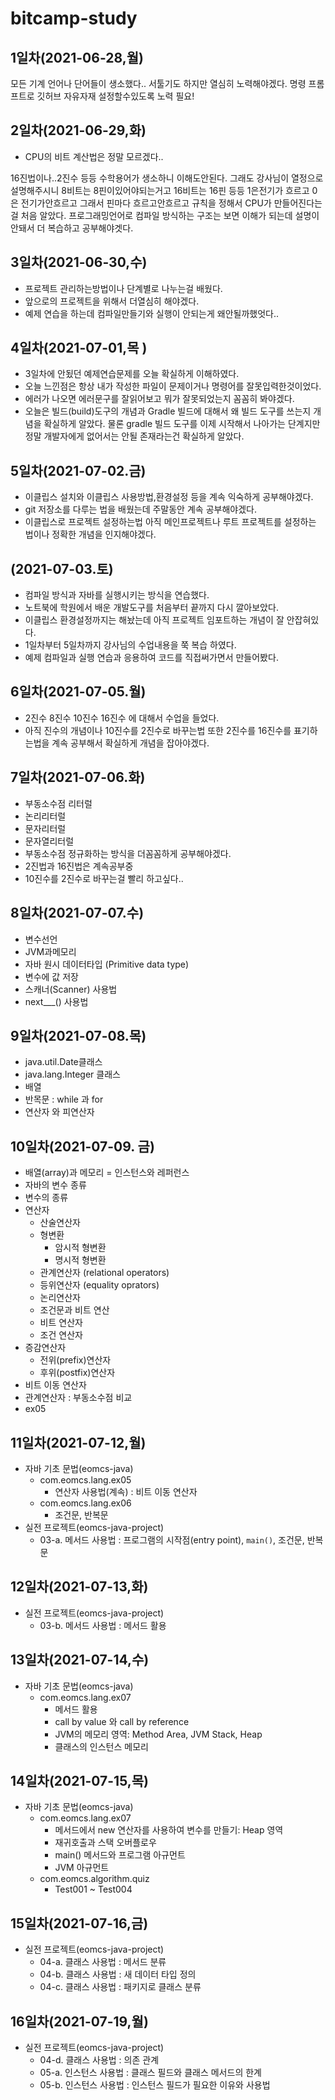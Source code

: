 # bitcamp-study

## 1일차(2021-06-28,월)



모든 기계 언어나 단어들이 생소했다.. 서툴기도 하지만 열심히 노력해야겠다.
명령 프롬프트로 깃허브 자유자재 설정할수있도록 노력 필요!

## 2일차(2021-06-29,화)

- CPU의 비트 계산법은 정말 모르겠다..

16진법이나..2진수 등등 수학용어가 생소하니 이해도안된다.
그래도 강사님이 열정으로 설명해주시니 8비트는 8핀이있어야되는거고 16비트는 16핀 등등
1은전기가 흐르고 0은 전기가안흐르고 그래서 핀마다 흐르고안흐르고 규칙을 정해서 CPU가 만들어진다는걸
처음 알았다. 프로그래밍언어로 컴파일 방식하는 구조는 보면 이해가 되는데 설명이 안돼서 더 복습하고 공부해야겟다.

## 3일차(2021-06-30,수)

- 프로젝트 관리하는방법이나 단계별로 나누는걸 배웠다.
- 앞으로의 프로젝트을 위해서 더열심히 해야겠다.
- 예제 연습을 하는데 컴파일만들기와 실행이 안되는게 왜안될까했엇다..

## 4일차(2021-07-01,목 )

- 3일차에 안됬던 예제연습문제를 오늘 확실하게 이해하였다.
- 오늘 느낀점은 항상 내가 작성한 파일이 문제이거나 명령어를 잘못입력한것이었다.
- 에러가 나오면 에러문구를 잘읽어보고 뭐가 잘못되었는지 꼼꼼히 봐야겠다.
- 오늘은 빌드(build)도구의 개념과 Gradle 빌드에 대해서 왜 빌드 도구를 쓰는지 개념을 확실하게 알았다. 물론 gradle 빌드 도구를 이제 시작해서 나아가는 단계지만 정말 개발자에게 없어서는 안될 존재라는건 확실하게 알았다. 

## 5일차(2021-07-02.금)

- 이클립스 설치와 이클립스 사용방법,환경설정 등을 계속 익숙하게 공부해야겠다. 
- git 저장소를 다루는 법을 배웠는데 주말동안 계속 공부해야겠다.
- 이클립스로 프로젝트 설정하는법 아직 메인프로젝트나 루트 프로젝트를 설정하는 법이나  정확한 개념을 인지해야겠다.

## (2021-07-03.토)

- 컴파일 방식과 자바를 실행시키는 방식을 연습했다.
- 노트북에 학원에서 배운 개발도구를 처음부터 끝까지 다시 깔아보았다.
- 이클립스 환경설정까지는 해놨는데 아직 프로젝트 임포트하는 개념이 잘 안잡혀있다.
- 1일차부터 5일차까지 강사님의 수업내용을 쭉 복습 하였다.
- 예제 컴파일과 실행 연습과 응용하여 코드를 직접써가면서 만들어봤다.


## 6일차(2021-07-05.월)

- 2진수 8진수  10진수 16진수 에 대해서 수업을 들었다.
- 아직 진수의 개념이나 10진수를 2진수로 바꾸는법 또한 2진수를 16진수를 표기하는법을 계속 공부해서 확실하게 개념을 잡아야겠다.

##  7일차(2021-07-06.화)

- 부동소수점 리터럴
- 논리리터럴 
- 문자리터럴
- 문자열리터럴
- 부동소수점   정규화하는 방식을 더꼼꼼하게 공부해야겠다.
- 2진법과 16진법은 계속공부중 
- 10진수를 2진수로 바꾸는걸 빨리 하고싶다..

## 8일차(2021-07-07.수)

- 변수선언
- JVM과메모리
- 자바 원시 데이터타입 (Primitive data type)
- 변수에 값 저장
- 스캐너(Scanner) 사용법
- next___() 사용법

## 9일차(2021-07-08.목)

- java.util.Date클래스
- java.lang.Integer 클래스
- 배열
- 반목문 : while 과 for
- 연산자 와 피연산자

## 10일차(2021-07-09. 금)

- 배열(array)과 메모리 = 인스턴스와 레퍼런스
- 자바의 변수 종류
- 변수의 종류
- 연산자
  - 산술연산자
  - 형변환
    - 암시적 형변환
    - 명시적 형변환
  - 관계연산자 (relational operators)
  - 등위연산자 (equality oprators)
  - 논리연산자
  - 조건문과 비트 연산
  - 비트 연산자
  - 조건 연산자
- 증감연산자
  - 전위(prefix)연산자
  - 후위(postfix)연산자
- 비트 이동 연산자
- 관계연산자 : 부동소수점 비교
- ex05

## 11일차(2021-07-12,월)

- 자바 기초 문법(eomcs-java)
  - com.eomcs.lang.ex05
    - 연산자 사용법(계속) : 비트 이동 연산자
  - com.eomcs.lang.ex06
    - 조건문, 반복문
- 실전 프로젝트(eomcs-java-project)
  - 03-a. 메서드 사용법 : 프로그램의 시작점(entry point), `main()`, 조건문, 반복문

## 12일차(2021-07-13,화)

- 실전 프로젝트(eomcs-java-project)
  - 03-b. 메서드 사용법 : 메서드 활용

## 13일차(2021-07-14,수)

- 자바 기초 문법(eomcs-java)
  - com.eomcs.lang.ex07
    - 메서드 활용
    - call by value 와 call by reference
    - JVM의 메모리 영역: Method Area, JVM Stack, Heap
    - 클래스의 인스턴스 메모리

## 14일차(2021-07-15,목)

- 자바 기초 문법(eomcs-java)
  - com.eomcs.lang.ex07
    - 메서드에서 new 연산자를 사용하여 변수를 만들기: Heap 영역
    - 재귀호출과 스택 오버플로우
    - main() 메서드와 프로그램 아규먼트
    - JVM 아규먼트
  - com.eomcs.algorithm.quiz
    - Test001 ~ Test004

## 15일차(2021-07-16,금)

- 실전 프로젝트(eomcs-java-project)
  - 04-a. 클래스 사용법 : 메서드 분류
  - 04-b. 클래스 사용법 : 새 데이터 타입 정의 
  - 04-c. 클래스 사용법 : 패키지로 클래스 분류

## 16일차(2021-07-19,월)

- 실전 프로젝트(eomcs-java-project)
  - 04-d. 클래스 사용법 : 의존 관계
  - 05-a. 인스턴스 사용법 : 클래스 필드와 클래스 메서드의 한계
  - 05-b. 인스턴스 사용법 : 인스턴스 필드가 필요한 이유와 사용법